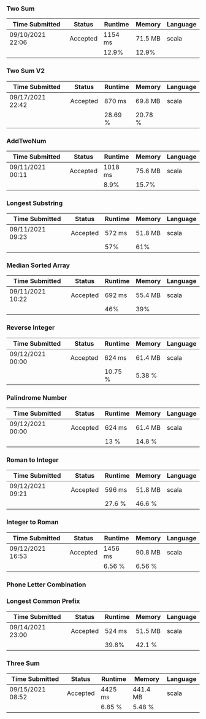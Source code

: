 ### Two Sum
| Time Submitted   | Status   | Runtime | Memory  | Language |
|------------------|----------|---------|---------|----------|
| 09/10/2021 22:06 | Accepted | 1154 ms | 71.5 MB | scala    |
|                  |          | 12.9%   | 12.9%   |          |

### Two Sum V2
| Time Submitted   | Status   | Runtime  | Memory    | Language |
|------------------|----------|----------|-----------|----------|
| 09/17/2021 22:42 | Accepted | 870 ms   | 69.8 MB   | scala    |
|                  |          | 28.69 %  | 20.78 %   |          |

### AddTwoNum
| Time Submitted   | Status   | Runtime | Memory  | Language |
|------------------|----------|---------|---------|----------|
| 09/11/2021 00:11 | Accepted | 1018 ms | 75.6 MB | scala    |
|                  |          | 8.9%    | 15.7%   |          |

### Longest Substring 
| Time Submitted   | Status   | Runtime | Memory  | Language |
|------------------|----------|---------|---------|----------|
| 09/11/2021 09:23 | Accepted | 572 ms  | 51.8 MB | scala    |
|                  |          | 57%     | 61%     |          |

### Median Sorted Array
| Time Submitted   | Status   | Runtime | Memory  | Language |
|------------------|----------|---------|---------|----------|
| 09/11/2021 10:22 | Accepted | 692 ms  | 55.4 MB | scala    |
|                  |          | 46%     | 39%     |          |

### Reverse Integer
| Time Submitted   | Status   | Runtime | Memory  | Language |
|------------------|----------|---------|---------|----------|
| 09/12/2021 00:00 | Accepted | 624 ms  | 61.4 MB | scala    |
|                  |          | 10.75 % | 5.38 %  |          |

### Palindrome Number
| Time Submitted   | Status   | Runtime | Memory  | Language |
|------------------|----------|---------|---------|----------|
| 09/12/2021 00:00 | Accepted | 624 ms  | 61.4 MB | scala    |
|                  |          | 13 %    | 14.8 %  |          |

### Roman to Integer
| Time Submitted   | Status   | Runtime | Memory  | Language |
|------------------|----------|---------|---------|----------|
| 09/12/2021 09:21 | Accepted | 596 ms  | 51.8 MB | scala    |
|                  |          | 27.6 %  | 46.6 %  |          |

### Integer to Roman
| Time Submitted   | Status   | Runtime | Memory  | Language |
|------------------|----------|---------|---------|----------|
| 09/12/2021 16:53 | Accepted | 1456 ms | 90.8 MB | scala    |
|                  |          | 6.56 %  | 6.56 %  |          |

### Phone Letter Combination

### Longest Common Prefix
| Time Submitted   | Status   | Runtime | Memory  | Language |
|------------------|----------|---------|---------|----------|
| 09/14/2021 23:00 | Accepted | 524 ms  | 51.5 MB | scala    |
|                  |          | 39.8%   | 42.1 %  |          |

### Three Sum
| Time Submitted   | Status   | Runtime | Memory   | Language |
|------------------|----------|---------|----------|----------|
| 09/15/2021 08:52 | Accepted | 4425 ms | 441.4 MB | scala    |
|                  |          | 6.85 %  | 5.48 %   |          |